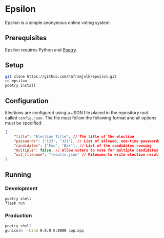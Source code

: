 # Epsilon

Epsilon is a simple anonymous online voting system.

## Prerequisites

Epsilon requires Python and [Poetry](https://python-poetry.org).

## Setup

```sh
git clone https://github.com/haframjolk/epsilon.git
cd epsilon
poetry install
```

## Configuration

Elections are configured using a JSON file placed in the repository root called `config.json`. The file must follow the following format and all options must be specified:

```json
{
    "title": "Election Title", // The title of the election
    "passwords": ["123", "321"], // List of allowed, one-time passwords
    "candidates": ["Foo", "Bar"], // List of the candidates running
    "multiple": false, // Allow voters to vote for multiple candidates?
    "out_filename": "results.json" // Filename to write election results to
}
```

## Running

### Development

```sh
poetry shell
flask run
```

### Production

```sh
poetry shell
gunicorn --bind 0.0.0.0:8080 app:app
```
